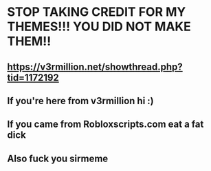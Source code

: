 # STOP TAKING CREDIT FOR MY THEMES!!! YOU DID NOT MAKE THEM!!
## https://v3rmillion.net/showthread.php?tid=1172192
## If you're here from v3rmillion hi :) 

## If you came from Robloxscripts.com eat a fat dick
## Also fuck you sirmeme 
